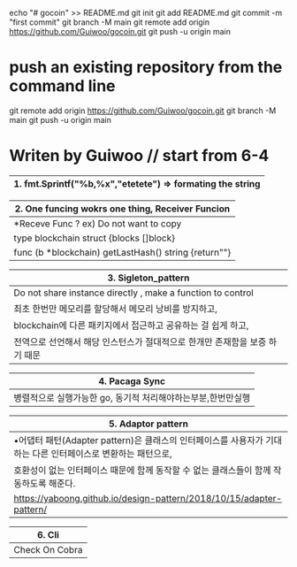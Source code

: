 echo "# gocoin" >> README.md
git init
git add README.md
git commit -m "first commit"
git branch -M main
git remote add origin https://github.com/Guiwoo/gocoin.git
git push -u origin main

# push an existing repository from the command line

git remote add origin https://github.com/Guiwoo/gocoin.git
git branch -M main
git push -u origin main

# Writen by Guiwoo // start from 6-4

| 1. fmt.Sprintf("%b,%x","etetete") => formating the string |
| --------------------------------------------------------- |

| 2. One funcing wokrs one thing, Receiver Funcion      |
| ----------------------------------------------------- |
| \*Receve Func ? ex) Do not want to copy               |
| type blockchain struct {blocks []block}               |
| func (b \*blockchain) getLastHash() string {return""} |

| 3. Sigleton_pattern                                                         |
| --------------------------------------------------------------------------- |
| Do not share instance directly , make a function to control                 |
| 최초 한번만 메모리를 할당해서 메모리 낭비를 방지하고,                       |
| blockchain에 다른 패키지에서 접근하고 공유하는 걸 쉽게 하고,                |
| 전역으로 선언해서 해당 인스턴스가 절대적으로 한개만 존재함을 보증 하기 때문 |

| 4. Pacaga Sync                                               |
| ------------------------------------------------------------ |
| 병렬적으로 실행가능한 go, 동기적 처리해야하는부분,한번만실행 |

| 5. Adaptor pattern                                                                                           |
| ------------------------------------------------------------------------------------------------------------ |
| •어댑터 패턴(Adapter pattern)은 클래스의 인터페이스를 사용자가 기대하는 다른 인터페이스로 변환하는 패턴으로, |
| 호환성이 없는 인터페이스 때문에 함께 동작할 수 없는 클래스들이 함께 작동하도록 해준다.                       |
| https://yaboong.github.io/design-pattern/2018/10/15/adapter-pattern/                                         |

| 6. Cli         |
| -------------- |
| Check On Cobra |
